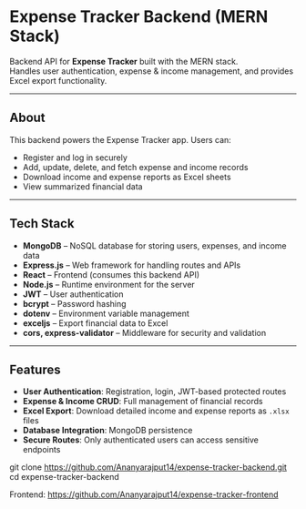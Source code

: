 # Expense Tracker Backend (MERN Stack)

Backend API for **Expense Tracker** built with the MERN stack.  
Handles user authentication, expense & income management, and provides Excel export functionality.

---

## About

This backend powers the Expense Tracker app. Users can:

- Register and log in securely  
- Add, update, delete, and fetch expense and income records  
- Download income and expense reports as Excel sheets  
- View summarized financial data  

---

## Tech Stack

- **MongoDB** – NoSQL database for storing users, expenses, and income data  
- **Express.js** – Web framework for handling routes and APIs  
- **React** – Frontend (consumes this backend API)  
- **Node.js** – Runtime environment for the server  
- **JWT** – User authentication  
- **bcrypt** – Password hashing  
- **dotenv** – Environment variable management  
- **exceljs** – Export financial data to Excel  
- **cors, express-validator** – Middleware for security and validation  

---

## Features

- **User Authentication**: Registration, login, JWT-based protected routes  
- **Expense & Income CRUD**: Full management of financial records  
- **Excel Export**: Download detailed income and expense reports as `.xlsx` files  
- **Database Integration**: MongoDB persistence  
- **Secure Routes**: Only authenticated users can access sensitive endpoints  


git clone https://github.com/Ananyarajput14/expense-tracker-backend.git
cd expense-tracker-backend

Frontend: https://github.com/Ananyarajput14/expense-tracker-frontend
